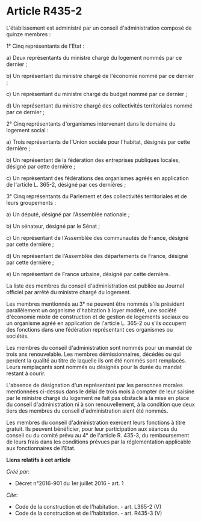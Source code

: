 # Article R435-2

L'établissement est administré par un conseil d'administration composé de quinze membres : 

1° Cinq représentants de l'Etat : 

a) Deux représentants du ministre chargé du logement nommés par ce dernier ; 

b) Un représentant du ministre chargé de l'économie nommé par ce dernier ; 

c) Un représentant du ministre chargé du budget nommé par ce dernier ; 

d) Un représentant du ministre chargé des collectivités territoriales nommé par ce dernier ; 

2° Cinq représentants d'organismes intervenant dans le domaine du logement social : 

a) Trois représentants de l'Union sociale pour l'habitat, désignés par cette dernière ; 

b) Un représentant de la fédération des entreprises publiques locales, désigné par cette dernière ; 

c) Un représentant des fédérations des organismes agréés en application de l'article L. 365-2, désigné par ces dernières ; 

3° Cinq représentants du Parlement et des collectivités territoriales et de leurs groupements : 

a) Un député, désigné par l'Assemblée nationale ; 

b) Un sénateur, désigné par le Sénat ; 

c) Un représentant de l'Assemblée des communautés de France, désigné par cette dernière ; 

d) Un représentant de l'Assemblée des départements de France, désigné par cette dernière ; 

e) Un représentant de France urbaine, désigné par cette dernière. 

La liste des membres du conseil d'administration est publiée au Journal officiel par arrêté du ministre chargé du logement. 

Les membres mentionnés au 3° ne peuvent être nommés s'ils président parallèlement un organisme d'habitation à loyer modéré,
une société d'économie mixte de construction et de gestion de logements sociaux ou un organisme agréé en application de
l'article L. 365-2 ou s'ils occupent des fonctions dans une fédération représentant ces organismes ou sociétés. 

Les membres du conseil d'administration sont nommés pour un mandat de trois ans renouvelable. Les membres démissionnaires,
décédés ou qui perdent la qualité au titre de laquelle ils ont été nommés sont remplacés. Leurs remplaçants sont nommés ou
désignés pour la durée du mandat restant à courir. 

L'absence de désignation d'un représentant par les personnes morales mentionnées ci-dessus dans le délai de trois mois à
compter de leur saisine par le ministre chargé du logement ne fait pas obstacle à la mise en place du conseil
d'administration ni à son renouvellement, à la condition que deux tiers des membres du conseil d'administration aient été
nommés. 

Les membres du conseil d'administration exercent leurs fonctions à titre gratuit. Ils peuvent bénéficier, pour leur
participation aux séances du conseil ou du comité prévu au 4° de l'article R. 435-3, du remboursement de leurs frais dans les
conditions prévues par la réglementation applicable aux fonctionnaires de l'Etat.

**Liens relatifs à cet article**

_Créé par_:

  - Décret n°2016-901 du 1er juillet 2016 - art. 1

_Cite_:

  - Code de la construction et de l'habitation. - art. L365-2 (V)
  - Code de la construction et de l'habitation. - art. R435-3 (V)

